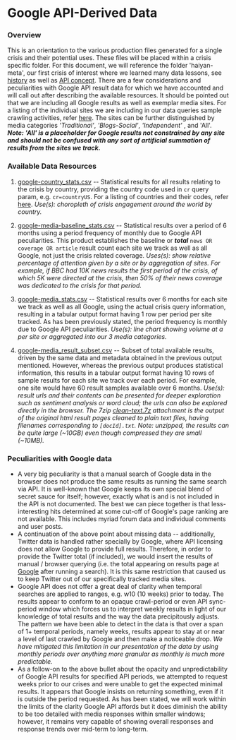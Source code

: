 # Google API-Derived Data  
### Overview
This is an orientation to the various production files generated for a single crisis and their potential uses.  These files will be placed within a crisis specific folder. For this document, we will reference the folder 'haiyan-meta', our first crisis of interest where we learned many data lessons, see [history](../assets/process-data-history.md) as well as [API concept](../assets/google-api-concept.md). There are a few considerations and peculiarities with Google API result data for which we have accounted and will call out after describing the available resources. It should be pointed out that we are including all Google results as well as exemplar media sites. For a listing of the individual sites we are including in our data queries sample crawling activities, refer [here](media-sites.csv). The sites can be further distinguished by media categories _'Traditional'_, _'Blogs-Social'_, _'Independent'_ , and 'All'. ___Note: 'All' is a placeholder for Google results not constrained by any site and should not be confused with any sort of artificial summation of results from the sites we track.___

### Available Data Resources
1. [google-country_stats.csv](haiyan-meta/google-country_stats.csv) -- Statistical results for all results relating to the crisis by country, providing the country code used in `cr` query param, e.g. `cr=countryUS`. For a listing of countries and their codes, refer [here](cr_lookup.csv). _Use(s): choropleth of crisis engagement around the world by country._

2. [google-media-baseline_stats.csv](haiyan-meta/google-media-baseline_stats.csv) -- Statistical results over a period of 6 months using a period frequency of monthly due to Google API peculiarities. This product establishes the baseline or ___total___ `news OR coverage OR article` result count each site we track as well as all Google, not just the crisis related coverage. _Uses(s): show relative percentage of attention given by a site or by aggregation of sites. For example, if BBC had 10K news results the first period of the crisis, of which 5K were directed at the crisis, then 50% of their news coverage was dedicated to the crisis for that period._

3. [google-media_stats.csv](haiyan-meta/google-media_stats.csv) -- Statistical results over 6 months for each site we track as well as all Google, using the actual crisis query information, resulting in a tabular output format having 1 row per period per site tracked. As has been previously stated, the period frequency is monthly due to Google API peculiarities. _Use(s): line chart showing volume at a per site or aggregated into our 3 media categories._

4. [google-media_result_subset.csv](haiyan-meta/google-media_result_subset.csv) -- Subset of total available results, driven by the same data and metadata obtained in the previous output mentioned. However, whereas the previous output produces statistical information, this results in a tabular output format having 10 rows of sample results for each site we track over each period. For example, one site would have 60 result samples available over 6 months. _Use(s): result urls and their contents can be presented for deeper exploration such as sentiment analysis or word cloud; the urls can also be explored directly in the browser. The 7zip [clean-text.7z](haiyan-meta/clean-text.7z) attachment is the output of the original html result pages cleaned to plain text files, having filenames corresponding to `[docId].txt`. Note: unzipped, the results can be quite large (~10GB) even though compressed they are small (~10MB)._

### Peculiarities with Google data
* A very big peculiarity is that a manual search of Google data in the browser does not produce the same results as running the same search via API. It is well-known that Google keeps its own special blend of secret sauce for itself; however, exactly what is and is not included in the API is not documented. The best we can piece together is that less-interesting hits determined at some cut-off of Google's page ranking are not available. This includes myriad forum data and individual comments and user posts.
* A continuation of the above point about missing data -- additionally, Twitter data is handled rather specially by Google, where API licensing does not allow Google to provide full results. Therefore, in order to provide the Twitter total (if included), we would insert the results of manual / browser querying (i.e. the total appearing on results page at [Google](http://google.com) after running a search). It is this same restriction that caused us to keep Twitter out of our specifically tracked media sites.
* Google API does not offer a great deal of clarity when temporal searches are applied to ranges, e.g. w10 (10 weeks) prior to today. The results appear to conform to an opaque crawl-period or even API sync-period window which forces us to interpret weekly results in light of our knowledge of total results and the way the data precipitously adjusts. The pattern we have been able to detect in the data is that over a span of 1+ temporal periods, namely weeks, results appear to stay at or near a level of last crawled by Google and then make a noticeable drop. _We have mitigated this limitation in our presentation of the data by using monthly periods over anything more granular as monthly is much more predictable._ 
* As a follow-on to the above bullet about the opacity and unpredictability of Google API results for specified API periods, we attempted to request weeks prior to our crises and were unable to get the expected minimal results. It appears that Google insists on returning something, even if it is outside the period requested. As has been stated, we will work within the limits of the clarity Google API affords but it does diminish the ability to be too detailed with media responses within smaller windows; however, it remains very capable of showing overall responses and response trends over mid-term to long-term.
